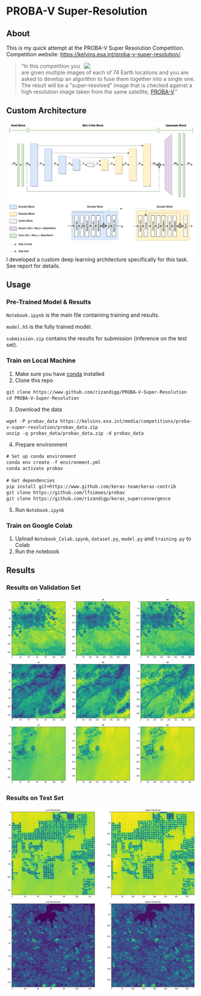 # PROBA-V Super-Resolution
## About
This is my quick attempt at the PROBA-V Super Resolution Competition. Competition website: https://kelvins.esa.int/proba-v-super-resolution/.

<a href="https://kelvins.esa.int/proba-v-super-resolution/">
<img align=right width="297" src="https://upload.wikimedia.org/wikipedia/en/7/7b/Proba-V_satellite.jpg"></a>

> “In this competition you are given multiple images of each of 74 Earth locations and you are asked to develop an algorithm to fuse them together into a single one. The result will be a "super-resolved" image that is checked against a high resolution image taken from the same satellite, [PROBA-V](https://en.wikipedia.org/wiki/PROBA-V).”

## Custom Architecture
![architecture](images/architecture.png)
I developed a custom deep learning architecture specifically for this task. See report for details.

## Usage
### Pre-Trained Model & Results
`Notebook.ipynb` is the main file containing training and results.

`model.h5` is the fully trained model.

`submission.zip` contains the results for submission (inference on the test set).

### Train on Local Machine
1. Make sure you have [conda](https://www.anaconda.com) installed
2. Clone this repo
```
git clone https://www.github.com/rizandigp/PROBA-V-Super-Resolution
cd PROBA-V-Super-Resolution
```
3. Download the data
```
wget -P probav_data https://kelvins.esa.int/media/competitions/proba-v-super-resolution/probav_data.zip
unzip -q probav_data/probav_data.zip -d probav_data
```
4. Prepare environment
```
# Set up conda environment
conda env create -f environment.yml
conda activate probav

# Get dependencies
pip install git+https://www.github.com/keras-team/keras-contrib
git clone https://github.com/lfsimoes/probav
git clone https://github.com/rizandigp/keras_superconvergence
```
5. Run `Notebook.ipynb`

### Train on Google Colab
1. Upload `Notebook_Colab.ipynb`, `dataset.py`, `model.py` and `training.py` to Colab
2. Run the notebook

## Results
### Results on Validation Set
![val_0](images/val_0.png)
![val_1](images/val_1.png)
![val_2](images/val_2.png)

### Results on Test Set
![val_0](images/test_0.png)
![val_1](images/test_1.png)